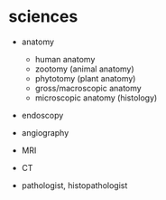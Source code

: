 # sciences

- anatomy
  - human anatomy
  - zootomy (animal anatomy)
  - phytotomy (plant anatomy)
  - gross/macroscopic anatomy
  - microscopic anatomy (histology)




- endoscopy
- angiography
- MRI
- CT

- pathologist, histopathologist
